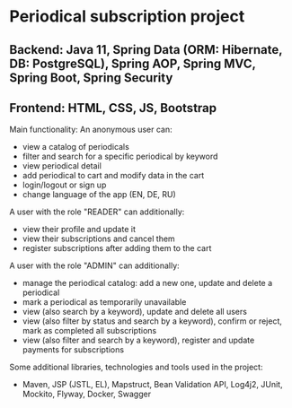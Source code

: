 # Periodical subscription project

## Backend: Java 11, Spring Data (ORM: Hibernate, DB: PostgreSQL), Spring AOP, Spring MVC, Spring Boot, Spring Security
## Frontend: HTML, CSS, JS, Bootstrap

Main functionality:
An anonymous user can:
- view a catalog of periodicals
- filter and search for a specific periodical by keyword
- view periodical detail
- add periodical to cart and modify data in the cart
- login/logout or sign up
- change language of the app (EN, DE, RU)

A user with the role "READER" can additionally:
- view their profile and update it
- view their subscriptions and cancel them
- register subscriptions after adding them to the cart

A user with the role "ADMIN" can additionally:
- manage the periodical catalog: add a new one, update and delete a periodical
- mark a periodical as temporarily unavailable
- view (also search by a keyword), update and delete all users
- view (also filter by status and search by a keyword), confirm or reject, mark as completed all subscriptions
- view (also filter and search by a keyword), register and update payments for subscriptions

Some additional libraries, technologies and tools used in the project:
- Maven, JSP (JSTL, EL), Mapstruct, Bean Validation API, Log4j2, JUnit, Mockito, Flyway, Docker, Swagger
